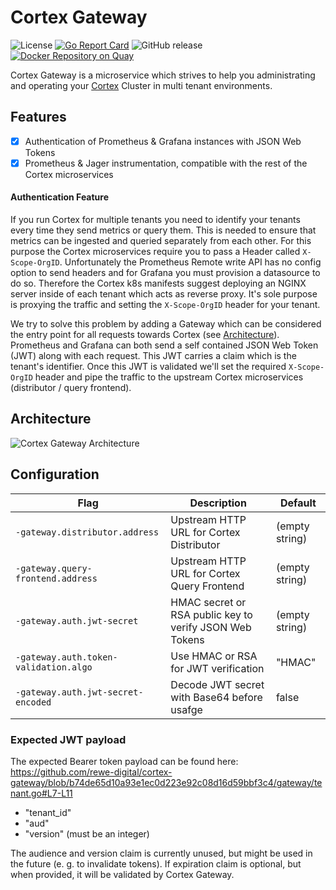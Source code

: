 # Cortex Gateway

![License](https://img.shields.io/github/license/rewe-digital/cortex-gateway.svg?color=blue)
[![Go Report Card](https://goreportcard.com/badge/github.com/rewe-digital/cortex-gateway)](https://goreportcard.com/report/github.com/rewe-digital/cortex-gateway)
![GitHub release](https://img.shields.io/github/release-pre/rewe-digital/cortex-gateway.svg)
[![Docker Repository on Quay](https://img.shields.io/badge/docker%20image-ready-green "Docker Repository on Quay")](https://quay.io/repository/rewedigital/cortex-gateway)

Cortex Gateway is a microservice which strives to help you administrating and operating your [Cortex](https://github.com/cortexproject/cortex) Cluster in multi tenant environments.

## Features

- [x] Authentication of Prometheus & Grafana instances with JSON Web Tokens
- [x] Prometheus & Jager instrumentation, compatible with the rest of the Cortex microservices

#### Authentication Feature

If you run Cortex for multiple tenants you need to identify your tenants every time they send metrics or query them. This is needed to ensure that metrics can be ingested and queried separately from each other. For this purpose the Cortex microservices require you to pass a Header called `X-Scope-OrgID`. Unfortunately the Prometheus Remote write API has no config option to send headers and for Grafana you must provision a datasource to do so. Therefore the Cortex k8s manifests suggest deploying an NGINX server inside of each tenant which acts as reverse proxy. It's sole purpose is proxying the traffic and setting the `X-Scope-OrgID` header for your tenant.

We try to solve this problem by adding a Gateway which can be considered the entry point for all requests towards Cortex (see [Architecture](#architecture)). Prometheus and Grafana can both send a self contained JSON Web Token (JWT) along with each request. This JWT carries a claim which is the tenant's identifier. Once this JWT is validated we'll set the required `X-Scope-OrgID` header and pipe the traffic to the upstream Cortex microservices (distributor / query frontend).

## Architecture

![Cortex Gateway Architecture](./docs/imgs/architecture.png)

## Configuration

| Flag | Description | Default |
| --- | --- | --- |
| `-gateway.distributor.address` | Upstream HTTP URL for Cortex Distributor | (empty string) |
| `-gateway.query-frontend.address` | Upstream HTTP URL for Cortex Query Frontend | (empty string) |
| `-gateway.auth.jwt-secret` | HMAC secret or RSA public key to verify JSON Web Tokens | (empty string) |
| `-gateway.auth.token-validation.algo` | Use HMAC or RSA for JWT verification | "HMAC" |
| `-gateway.auth.jwt-secret-encoded` | Decode JWT secret with Base64 before usafge | false |


### Expected JWT payload

The expected Bearer token payload can be found here: https://github.com/rewe-digital/cortex-gateway/blob/b74de65d10a93e1ec0d223e92c08d16d59bbf3c4/gateway/tenant.go#L7-L11

- "tenant_id"
- "aud"
- "version" (must be an integer)

The audience and version claim is currently unused, but might be used in the future (e. g. to invalidate tokens).
If expiration claim is optional, but when provided, it will be validated by Cortex Gateway.
